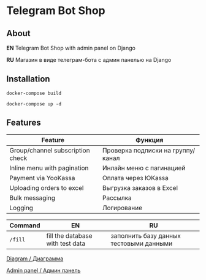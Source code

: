 # Telegram Bot Shop
## About
**EN**
Telegram Bot Shop with admin panel on Django

**RU**
Магазин в виде телеграм-бота с админ панелью на Django

## Installation
`docker-compose build`

`docker-compose up -d`

## Features 
| Feature | Функция |
| - | - |
| Group/channel subscription check | Проверка подписки на группу/канал |
| Inline menu with pagination | Инлайн меню с пагинацией |
| Payment via YooKassa | Оплата через ЮKassa |
| Uploading orders to excel | Выгрузка заказов в Excel |
| Bulk messaging | Рассылка |
| Logging | Логирование |

| Command | EN | RU |
| - | - | - |
| `/fill` | fill the database with test data | заполнить базу данных тестовыми данными |

[Diagram / Диаграмма](https://ibb.co/jHwyQkw)

[Admin panel / Админ панель](http://localhost:8000/admin/)
